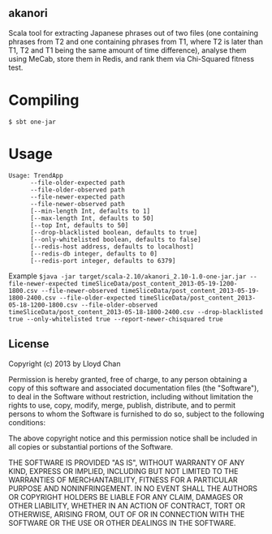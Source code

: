akanori
------------------

Scala tool for extracting Japanese phrases out of two files (one containing phrases from T2 and one containing phrases from T1, where T2 is later than T1, T2 and T1 being the same amount of time difference), analyse them using MeCab, store them in Redis, and rank them via Chi-Squared fitness test.

Compiling
=======

`$ sbt one-jar`

Usage
=====

```
Usage: TrendApp
      --file-older-expected path
      --file-older-observed path
      --file-newer-expected path
      --file-newer-observed path
      [--min-length Int, defaults to 1]
      [--max-length Int, defaults to 50]
      [--top Int, defaults to 50]
      [--drop-blacklisted boolean, defaults to true]
      [--only-whitelisted boolean, defaults to false]
      [--redis-host address, defaults to localhost]
      [--redis-db integer, defaults to 0]
      [--redis-port integer, defaults to 6379]
```

Example
`$java -jar target/scala-2.10/akanori_2.10-1.0-one-jar.jar --file-newer-expected timeSliceData/post_content_2013-05-19-1200-1800.csv --file-newer-observed timeSliceData/post_content_2013-05-19-1800-2400.csv --file-older-expected timeSliceData/post_content_2013-05-18-1200-1800.csv --file-older-observed timeSliceData/post_content_2013-05-18-1800-2400.csv --drop-blacklisted true --only-whitelisted true --report-newer-chisquared true`

## License

Copyright (c) 2013 by Lloyd Chan

Permission is hereby granted, free of charge, to any person obtaining a
copy of this software and associated documentation files (the
"Software"), to deal in the Software without restriction, including
without limitation the rights to use, copy, modify, merge, publish,
distribute, and to permit persons to whom the Software is furnished to do so, subject to
the following conditions:

The above copyright notice and this permission notice shall be included
in all copies or substantial portions of the Software.

THE SOFTWARE IS PROVIDED "AS IS", WITHOUT WARRANTY OF ANY KIND, EXPRESS
OR IMPLIED, INCLUDING BUT NOT LIMITED TO THE WARRANTIES OF
MERCHANTABILITY, FITNESS FOR A PARTICULAR PURPOSE AND NONINFRINGEMENT.
IN NO EVENT SHALL THE AUTHORS OR COPYRIGHT HOLDERS BE LIABLE FOR ANY
CLAIM, DAMAGES OR OTHER LIABILITY, WHETHER IN AN ACTION OF CONTRACT,
TORT OR OTHERWISE, ARISING FROM, OUT OF OR IN CONNECTION WITH THE
SOFTWARE OR THE USE OR OTHER DEALINGS IN THE SOFTWARE.